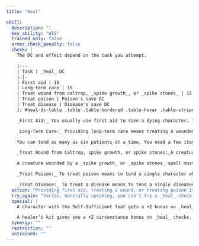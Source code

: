 ```yaml
---
title: "Heal"

skill:
  description: ""
  key_ability: "WIS"
  trained_only: false
  armor_check_penalty: false
  check: |
    The DC and effect depend on the task you attempt.

    |---
    | Task | _heal_ DC
    |-|-
    | First aid | 15
    | Long-term care | 15
    | Treat wound from caltrop, _spike growth_, or _spike stones_ | 15
    | Treat poison | Poison's save DC
    | Treat disease | Disease's save DC
    {: #heal-dc-table .table .table-bordered .table-hover .table-striped data-caption="Table: Heal DCs" }

    _First Aid:_ You usually use first aid to save a dying character. If a character has negative hit points and is losing hit points (at the rate of 1 per round, 1 per hour, or 1 per day), you can make him or her stable. A stable character regains no hit points but stops losing them.

    _Long-Term Care:_ Providing long-term care means treating a wounded person for a day or more. If your _heal_ check is successful, the patient recovers hit points or ability score points (lost to ability damage) at twice the normal rate: 2 hit points per level for a full 8 hours of rest in a day, or 4 hit points per level for each full day of complete rest; 2 ability score points for a full 8 hours of rest in a day, or 4 ability score points for each full day of complete rest.

    You can tend as many as six patients at a time. You need a few items and supplies (bandages, salves, and so on) that are easy to come by in settled lands. Giving long-term care counts as light activity for the healer. You cannot give long-term care to yourself.

    _Treat Wound from Caltrop, spike growth, or spike stones:_A creature wounded by stepping on a caltrop moves at one-half normal speed. A successful _heal_ check removes this movement penalty.

    A creature wounded by a _spike growth_ or _spike stones_ spell must succeed on a Reflex save or take injuries that reduce his speed by one-third. Another character can remove this penalty by taking 10 minutes to dress the victim's injuries and succeeding on a _heal_ check against the spell's save DC.

    _Treat Poison:_ To treat poison means to tend a single character who has been poisoned and who is going to take more damage from the poison (or suffer some other effect). Every time the poisoned character makes a saving throw against the poison, you make a _heal_ check. The poisoned character uses your check result or his or her saving throw, whichever is higher.

    _Treat Disease:_ To treat a disease means to tend a single diseased character. Every time he or she makes a saving throw against disease effects, you make a _heal_ check. The diseased character uses your check result or his or her saving throw, whichever is higher.
  action: "Providing first aid, treating a wound, or treating poison is a standard action. Treating a disease or tending a creature wounded by a _spike growth_ or _spike stones_ spell takes 10 minutes of work. Providing long-term care requires 8 hours of light activity."
  try_again: "Varies. Generally speaking, you can't try a _heal_ check again without proof of the original check's failure. You can always retry a check to provide first aid, assuming the target of the previous attempt is still alive."
  special: |
    A character with the Self-Sufficient feat gets a +2 bonus on _heal_ checks.

    A healer's kit gives you a +2 circumstance bonus on _heal_ checks.
  synergy: ""
  restriction: ""
  untrained: ""
---
```

